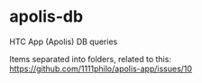 # apolis-db
HTC App (Apolis) DB queries

Items separated into folders, related to this: https://github.com/1111philo/apolis-app/issues/10